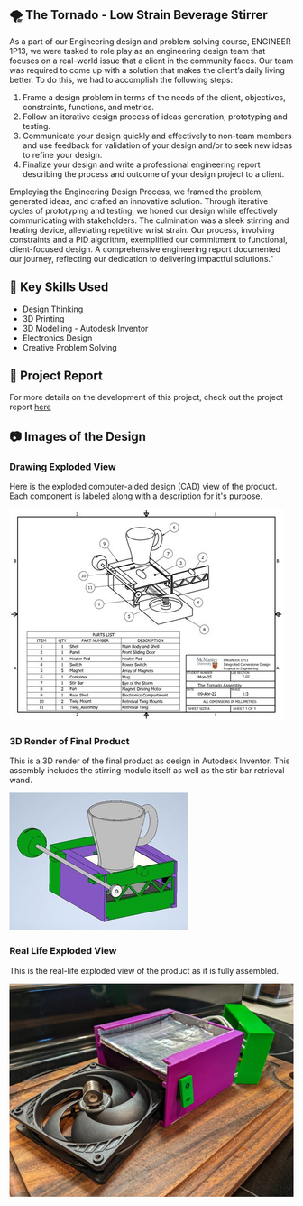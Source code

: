 ## 🌪️ The Tornado - Low Strain Beverage Stirrer

As a part of our Engineering design and problem solving course, ENGINEER 1P13, we were tasked to role play as an engineering design team that focuses
on a real-world issue that a client in the community faces. Our team was required to come up with a solution that makes the client’s daily living better. To do this, we had to accomplish the following steps:
1. Frame a design problem in terms of the needs of the client, objectives, constraints, functions, and metrics.
2. Follow an iterative design process of ideas generation, prototyping and testing.
3. Communicate your design quickly and effectively to non-team members and use feedback for validation of your design and/or to seek new ideas to refine your design.
4. Finalize your design and write a professional engineering report describing the process and outcome of your design project to a client.

Employing the Engineering Design Process, we framed the problem, generated ideas, and crafted an innovative solution. Through iterative cycles of prototyping and testing, we honed our design while effectively communicating with stakeholders. The culmination was a sleek stirring and heating device, alleviating repetitive wrist strain. Our process, involving constraints and a PID algorithm, exemplified our commitment to functional, client-focused design. A comprehensive engineering report documented our journey, reflecting our dedication to delivering impactful solutions."

## 🔨 Key Skills Used
* Design Thinking
* 3D Printing
* 3D Modelling - Autodesk Inventor
* Electronics Design
* Creative Problem Solving

## 📝 Project Report
For more details on the development of this project, check out the project report [here](https://docs.google.com/document/d/1VqlW8txDRQhKytiE8AoYLRRjcbfPlykz732bOXad1u4/edit?usp=sharing)

## 📷 Images of the Design

### Drawing Exploded View
Here is the exploded computer-aided design (CAD) view of the product. Each component is labeled along with a description for it's purpose. 

<img src="images/drawing.jpg? raw=true"/>

### 3D Render of Final Product 
This is a 3D render of the final product as design in Autodesk Inventor. This assembly includes the stirring module itself as well as the stir bar retrieval wand.

<img src="images/cad.jpg? raw=true"/>

### Real Life Exploded View 
This is the real-life exploded view of the product as it is fully assembled. 

<img src="images/real.jpg? raw=true"/>


